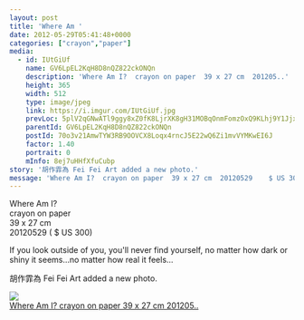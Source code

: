 ```yaml
---
layout: post
title: 'Where Am ' 
date: 2012-05-29T05:41:48+0000 
categories: ["crayon","paper"] 
media:
  - id: IUtGiUf
    name: GV6LpEL2KqH8D8nQZ822ckONQn
    description: 'Where Am I?  crayon on paper  39 x 27 cm  201205..'   
    height: 365
    width: 512
    type: image/jpeg
    link: https://i.imgur.com/IUtGiUf.jpg
    prevLoc: 5plV2qGNwATl9ggy8xZ0fK8LjrXK8gH31MOBqOnmFomzOxQ9KLhj9Y1JjxjEiR7N3VyD4GumP4Gox5mJT9NxkkpGw1uV5o5QJ3YVuWvGx9oQW9fqp6V8NzooivpgyWwmm6f2MjQDPOgKUg4vJzPLzKUJKyKw0DYvU3KM1Aok11uv6nQyG2wgI1KlYBB4ZysZjoLzLL1AfwDmEBj7DKsYMQ87JNDyHzrnjX
    parentId: GV6LpEL2KqH8D8nQZ822ckONQn
    postId: 70o3v21AmwTYW3RB9OOVCX8Loqx4rncJ5E22wQ6Zi1mvVYMKwEI6J
    factor: 1.40
    portrait: 0
    mInfo: 8ej7uHHfXfuCubp
story: '胡作霏為 Fei Fei Art added a new photo.'  
message: 'Where Am I?  crayon on paper  39 x 27 cm  20120529    $ US 300    If..'  
---
```


Where Am I?  
crayon on paper  
39 x 27 cm  
20120529   ( $ US 300)  
  
If you look outside of you, you'll never find yourself, no matter how dark or shiny it seems...no matter how real it feels...
 
 
[//]: #story:
胡作霏為 Fei Fei Art added a new photo.


[//]: #media:  
<a href="https://i.imgur.com/IUtGiUf.jpg"><img class="postImage" src="https://i.imgur.com/IUtGiUfh.jpg" />  
Where Am I?
crayon on paper
39 x 27 cm
201205..  
 </a>   
